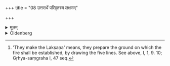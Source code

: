 +++
title = "08 उत्तरार्धे परिवृतस्य लक्षणम्"

+++

<details><summary>मूलम्</summary>

उत्तरार्धे परिवृतस्य लक्षणं कृत्वाग्निं प्रणयन्ति ८
</details>

<details><summary>Oldenberg</summary>

8. [^2]  In the northern part of that enclosure they make the Lakṣaṇa and carry the fire (to that place).


[^2]:  'They make the Lakṣaṇa' means, they prepare the ground on which the fire shall be established, by drawing the five lines. See above, I, 1, 9. 10; Gṛhya-saṃgraha I, 47 seq.
</details>
